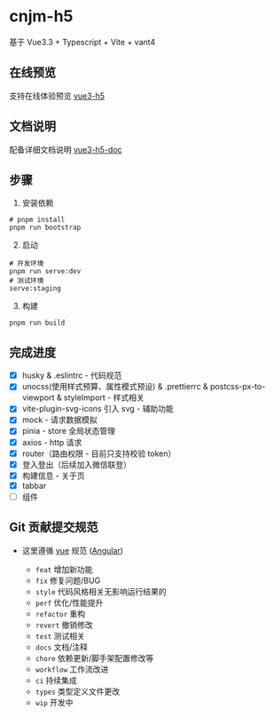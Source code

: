 # cnjm-h5

基于 Vue3.3 + Typescript + Vite + vant4

## 在线预览

支持在线体验预览 [vue3-h5](https://cnjm.top/vue3-h5)

## 文档说明

配备详细文档说明 [vue3-h5-doc](https://cnjm.top/vue3-h5-doc)

## 步骤

1. 安装依赖

```shell
# pnpm install
pnpm run bootstrap
```

2. 启动

```shell
# 开发环境
pnpm run serve:dev
# 测试环境
serve:staging
```

3. 构建

```shell
pnpm run build
```

## 完成进度

- [x] husky & .eslintrc - 代码规范
- [x] unocss(使用样式预算、属性模式预设) & .prettierrc & postcss-px-to-viewport & styleImport - 样式相关
- [x] vite-plugin-svg-icons 引入 svg - 辅助功能
- [x] mock - 请求数据模拟
- [x] pinia - store 全局状态管理
- [x] axios - http 请求
- [x] router（路由权限 - 目前只支持校验 token）
- [x] 登入登出（后续加入微信联登）
- [x] 构建信息 - 关于页
- [x] tabbar
- [ ] 组件

## Git 贡献提交规范

- 这里遵循 [vue](https://github.com/vuejs/vue/blob/dev/.github/COMMIT_CONVENTION.md) 规范 ([Angular](https://github.com/conventional-changelog/conventional-changelog/tree/master/packages/conventional-changelog-angular))

  - `feat` 增加新功能
  - `fix` 修复问题/BUG
  - `style` 代码风格相关无影响运行结果的
  - `perf` 优化/性能提升
  - `refactor` 重构
  - `revert` 撤销修改
  - `test` 测试相关
  - `docs` 文档/注释
  - `chore` 依赖更新/脚手架配置修改等
  - `workflow` 工作流改进
  - `ci` 持续集成
  - `types` 类型定义文件更改
  - `wip` 开发中
